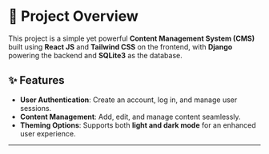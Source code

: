 # 🚀 Project Overview

This project is a simple yet powerful **Content Management System (CMS)** built using **React JS** and **Tailwind CSS** on the frontend, with **Django** powering the backend and **SQLite3** as the database.

## ✨ Features
- **User Authentication**: Create an account, log in, and manage user sessions.  
- **Content Management**: Add, edit, and manage content seamlessly.  
- **Theming Options**: Supports both **light and dark mode** for an enhanced user experience.  

---

